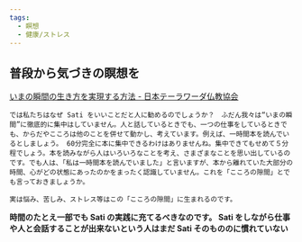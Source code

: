 ```yaml
---
tags:
  - 瞑想
  - 健康/ストレス
---
```

## 普段から気づきの瞑想を

[いまの瞬間の生き方を実現する方法 - 日本テーラワーダ仏教協会](https://j-theravada.com/dhamma/kantouhouwa/kantou011/)

```
では私たちはなぜ Sati をいいことだと人に勧めるのでしょうか？　ふだん我々は“いまの瞬間”に徹底的に集中はしていません。人と話しているときでも、一つの仕事をしているときでも、からだやこころは他のことを併せて動かし、考えています。例えば、一時間本を読んでいるとしましょう。 60分完全に本に集中できるわけはありませんね。集中できてもせめて５分程でしょう。本を読みながら人はいろいろなことを考え、さまざまなことを思い出しているのです。でも人は、「私は一時間本を読んでいました」と言いますが、本から離れていた大部分の時間、心がどの状態にあったのかをまったく認識していません。これを「こころの隙間」とでも言っておきましょうか。

実は悩み、苦しみ、ストレス等はこの「こころの隙間」に生まれるのです。
```

**時間のたとえ一部でも Sati の実践に充てるべきなのです。 Sati をしながら仕事や人と会話することが出来ないという人はまだ Sati そのもののに慣れていない**

